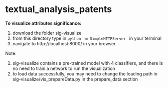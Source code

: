 # textual_analysis_patents
**To visualize attributes significance:**
1. download the folder sig-visualize
2. from this directory type in ```python -m SimpleHTTPServer ``` in your terminal
3. navigate to http://localhost:8000/ in your browser

Note: 
1. sig-visualize contains a pre-trained model with 4 classifiers, and there is no need to train a network to run the visualization
2. to load data successfully, you may need to change the loading path in sig-visualize/vis_prepareData.py in the prepare_data section
